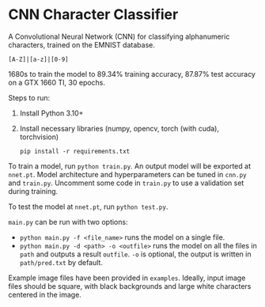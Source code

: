 # CNN Character Classifier

A Convolutional Neural Network (CNN) for classifying alphanumeric characters,
trained on the EMNIST database.

`[A-Z]|[a-z]|[0-9]`

1680s to train the model to 89.34% training accuracy, 87.87% test accuracy on a
GTX 1660 TI, 30 epochs.

Steps to run:

1. Install Python 3.10+
2. Install necessary libraries (numpy, opencv, torch (with cuda), torchvision)

   `pip install -r requirements.txt`

To train a model, run `python train.py`. An output model will be exported at
`nnet.pt`. Model architecture and hyperparameters can be tuned in `cnn.py` and
`train.py`. Uncomment some code in `train.py` to use a validation set during
training.

To test the model at `nnet.pt`, run `python test.py`.

`main.py` can be run with two options:

* `python main.py -f <file_name>` runs the model on a single file.
* `python main.py -d <path> -o <outfile>` runs the model on all the files in
`path` and outputs a result `outfile`. `-o` is optional, the output is written
in `path/pred.txt` by default.

Example image files have been provided in `examples`. Ideally, input image files
should be square, with black backgrounds and large white characters centered in
the image.
